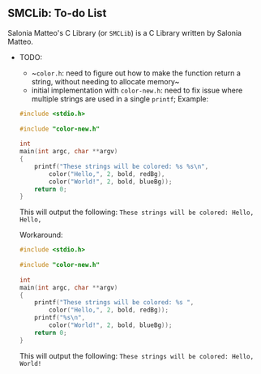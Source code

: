 ## SMCLib: To-do List

Salonia Matteo's C Library (or `SMCLib`) is a C Library written by Salonia Matteo.

+ TODO:
	- ~`color.h`: need to figure out how to make the function return a string, without needing to allocate memory~
	- initial implementation with `color-new.h`: need to fix issue where multiple strings are used in a single `printf`; Example:
	
	```c
	#include <stdio.h>
		
	#include "color-new.h"
		
	int
	main(int argc, char **argv)
	{
		printf("These strings will be colored: %s %s\n",
			color("Hello,", 2, bold, redBg),
			color("World!", 2, bold, blueBg));
		return 0;
	}
	```
	This will output the following:
	`These strings will be colored: Hello, Hello,`
	
	Workaround:
	
	```c
	#include <stdio.h>
		
	#include "color-new.h"
		
	int
	main(int argc, char **argv)
	{
		printf("These strings will be colored: %s ",
			color("Hello,", 2, bold, redBg));
		printf("%s\n",
			color("World!", 2, bold, blueBg));
		return 0;
	}
	```
	This will output the following:
	`These strings will be colored: Hello, World!`
